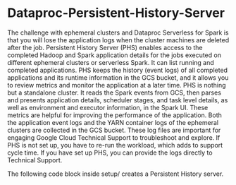 # Dataproc-Persistent-History-Server
The challenge with ephemeral clusters and Dataproc Serverless for Spark is that you will lose the application logs when the cluster machines are deleted after the job. Persistent History Server (PHS) enables access to the completed Hadoop and Spark application details for the jobs executed on different ephemeral clusters or serverless Spark. It can list running and completed applications. PHS keeps the history (event logs) of all completed applications and its runtime information in the GCS bucket, and it allows you to review metrics and monitor the application at a later time. PHS is nothing but a standalone cluster. It reads the Spark events from GCS, then parses and presents application details, scheduler stages, and task level details, as well as environment and executor information, in the Spark UI. These metrics are helpful for improving the performance of the application. Both the application event logs and the YARN container logs of the ephemeral clusters are collected in the GCS bucket. These log files are important for engaging Google Cloud Technical Support to troubleshoot and explore. If PHS is not set up, you have to re-run the workload, which adds to support cycle time. If you have set up PHS, you can provide the logs directly to Technical Support.

The following code block inside setup/ creates a Persistent History server. 
